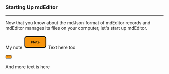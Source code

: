 ### Starting Up mdEditor
---
Now that you know about the mdJson format of mdEditor records and mdEditor manages its files on your computer, let's start up mdEditor.  

My note ![](assets/note_small.png) Text here too

<div>
    <img src="assets/note_small.png" style="height: 12px;">
</div> 

And more text is here
